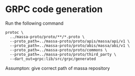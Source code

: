 # GRPC code generation

Run the following command
```
protoc \
  ../massa-proto/proto/**/*.proto \
  --proto_path=../massa-proto/proto/apis/massa/api/v1 \
  --proto_path=../massa-proto/proto/abis/massa/abi/v1 \
  --proto_path=../massa-proto/proto/commons \
  --proto_path=../massa-proto/proto/third_party \
  --dart_out=grpc:lib/src/grpc/generated
```
Assumpton: give correct path of massa repository



